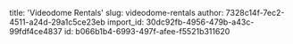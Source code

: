 title: 'Videodome Rentals'
slug: videodome-rentals
author: 7328c14f-7ec2-4511-a24d-29a1c5ce23eb
import_id: 30dc92fb-4956-479b-a43c-99fdf4ce4837
id: b066b1b4-6993-497f-afee-f5521b311620
